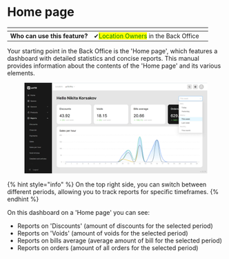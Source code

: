 # Home page

<table data-card-size="large" data-view="cards" data-full-width="false"><thead><tr><th></th><th></th><th></th></tr></thead><tbody><tr><td><strong>Who can use this feature?</strong></td><td><span data-gb-custom-inline data-tag="emoji" data-code="2714">✔</span><mark style="color:green;">Location Owners</mark> in the Back Office</td><td></td></tr></tbody></table>

Your starting point in the Back Office is the 'Home page', which features a dashboard with detailed statistics and concise reports. This manual provides information about the contents of the 'Home page' and its various elements.

<figure><img src=".gitbook/assets/homepage1.jpg" alt=""><figcaption></figcaption></figure>

{% hint style="info" %}
On the top right side, you can switch between different periods, allowing you to track reports for specific timeframes.
{% endhint %}

On this dashboard on a 'Home page' you can see:

* Reports on 'Discounts' (amount of discounts for the selected period)
* Reports on 'Voids' (amount of voids for the selected period)
* Reports on bills average (average amount of bill for the selected period)
* Reports on orders (amount of all orders for the selected period)
